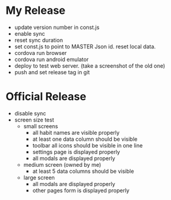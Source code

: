 # My Release
- update version number in const.js
- enable sync
- reset sync duration
- set const.js to point to MASTER Json id. reset local data.
- cordova run browser
- cordova run android emulator
- deploy to test web server. (take a screenshot of the old one)
- push and set release tag in git

# Official Release
- disable sync
- screen size test
    - small screens
        - all habit names are visible properly
        - at least one data column should be visible
        - toolbar all icons should be visible in one line
        - settings page is displayed properly
        - all modals are displayed properly
    - medium screen (owned by me)
        - at least 5 data columns should be visible
    - large screen
        - all modals are displayed properly
        - other pages form is displayed properly
